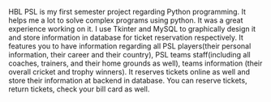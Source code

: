 HBL PSL is my first semester project regarding Python programming. It helps me a lot to solve complex programs using python. It was a great experience working on it. I use Tkinter and MySQL to graphically design it and store information in database for ticket reservation respectively. It features you to have information regarding all PSL players(their personal information, their career and their country), PSL teams staff(including all coaches, trainers, and their home grounds as well), teams information (their overall cricket and trophy winners). It reserves tickets online as well and store their information at backend in database. You can reserve tickets, return tickets, check your bill card as well.
